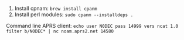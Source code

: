 1. Install cpnam: `brew install cpanm`
2. Install perl modules: `sudo cpanm --installdeps .`


Command line APRS client:
`echo user N0DEC pass 14999 vers ncat 1.0 filter b/N0DEC* | nc noam.aprs2.net 14580`
